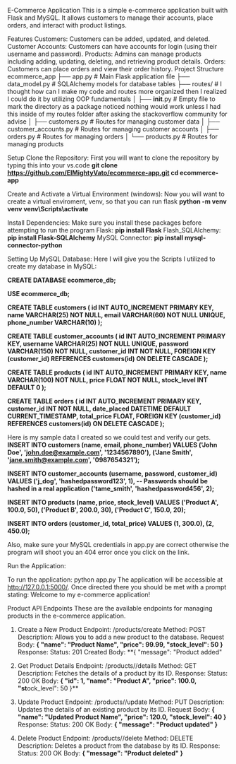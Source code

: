 E-Commerce Application
This is a simple e-commerce application built with Flask and MySQL. It allows customers to manage their accounts, place orders, and interact with product listings.

Features
Customers: Customers can be added, updated, and deleted.
Customer Accounts: Customers can have accounts for login (using their username and password).
Products: Admins can manage products including adding, updating, deleting, and retrieving product details.
Orders: Customers can place orders and view their order history.
Project Structure
ecommerce_app
├── app.py                # Main Flask application file
├── data_model.py         # SQLAlchemy models for database tables
├── routes/               # I thought how can I make my code and routes more organized then I realized I could do it by utilizing OOP fundamentals
│   ├── __init__.py       # Empty file to mark the directory as a package noticed nothing would work unless I had this inside of my routes folder after asking the stackoverflow community for advise
│   ├── customers.py      # Routes for managing customer data
│   ├── customer_accounts.py  # Routes for managing customer accounts
│   ├── orders.py         # Routes for managing orders
│   └── products.py       # Routes for managing products

Setup
Clone the Repository:
First you will want to clone the repository by typing this into your vs.code
**git clone https://github.com/ElMightyVato/ecommerce-app.git
cd ecommerce-app**

Create and Activate a Virtual Environment (windows):
Now you will want to create a virtual enviroment, venv, so that you can run flask
**python -m venv venv
venv\Scripts\activate**

Install Dependencies:
Make sure you install these packages before attempting to run the program
Flask:
**pip install Flask**
Flash_SQLAlchemy:
**pip install Flask-SQLAlchemy**
MySQL Connector:
**pip install mysql-connector-python**

Setting Up MySQL Database:
Here I will give you the Scripts I utilized to create my database in MySQL:

**CREATE DATABASE ecommerce_db;**

**USE ecommerce_db;**

**CREATE TABLE customers (
    id INT AUTO_INCREMENT PRIMARY KEY,
    name VARCHAR(25) NOT NULL,
    email VARCHAR(60) NOT NULL UNIQUE,
    phone_number VARCHAR(10)
);**

**CREATE TABLE customer_accounts (
    id INT AUTO_INCREMENT PRIMARY KEY,
    username VARCHAR(25) NOT NULL UNIQUE,
    password VARCHAR(150) NOT NULL,
    customer_id INT NOT NULL,
    FOREIGN KEY (customer_id) REFERENCES customers(id) ON DELETE CASCADE
);**

**CREATE TABLE products (
    id INT AUTO_INCREMENT PRIMARY KEY,
    name VARCHAR(100) NOT NULL,
    price FLOAT NOT NULL,
    stock_level INT DEFAULT 0
);**

**CREATE TABLE orders (
    id INT AUTO_INCREMENT PRIMARY KEY,
    customer_id INT NOT NULL,
    date_placed DATETIME DEFAULT CURRENT_TIMESTAMP,
    total_price FLOAT,
    FOREIGN KEY (customer_id) REFERENCES customers(id) ON DELETE CASCADE
);**

Here is my sample data I created so we could test and verify our gets.
**INSERT INTO customers (name, email, phone_number) VALUES
('John Doe', 'john.doe@example.com', '1234567890'),
('Jane Smith', 'jane.smith@example.com', '0987654321');**

**INSERT INTO customer_accounts (username, password, customer_id) VALUES
('j_dog', 'hashedpassword123', 1),  -- Passwords should be hashed in a real application
('tame_smith', 'hashedpassword456', 2);**

**INSERT INTO products (name, price, stock_level) VALUES
('Product A', 100.0, 50),
('Product B', 200.0, 30),
('Product C', 150.0, 20);**

**INSERT INTO orders (customer_id, total_price) VALUES
(1, 300.0),
(2, 450.0);**

Also, make sure your MySQL credentials in app.py are correct otherwise the program will shoot you an 404 error once you click on the link.

Run the Application:

To run the application:
python app.py
The application will be accessible at http://127.0.0.1:5000/. Once directed there you should be met with a prompt stating:
Welcome to my e-commerce application!

Product API Endpoints
These are the available endpoints for managing products in the e-commerce application.

1. Create a New Product
Endpoint: /products/create
Method: POST
Description: Allows you to add a new product to the database.
Request Body:
**{
    "name": "Product Name",
    "price": 99.99,
    "stock_level": 50
}**
Response:
Status: 201 Created
Body:
**{
    "message": "Product added"

1. Get Product Details
Endpoint: /products/<id>/details
Method: GET
Description: Fetches the details of a product by its ID.
Response:
Status: 200 OK
Body:
**{
    "id": 1,
    "name": "Product A",
    "price": 100.0,
    "st**ock_level": 50
}**

2. Update Product
Endpoint: /products/<id>/update
Method: PUT
Description: Updates the details of an existing product by its ID.
Request Body:
**{
    "name": "Updated Product Name",
    "price": 120.0,
    "stock_level": 40
}**
Response:
Status: 200 OK
Body:
**{
    "message": "Product updated"
}**
3. Delete Product
Endpoint: /products/<id>/delete
Method: DELETE
Description: Deletes a product from the database by its ID.
Response:
Status: 200 OK
Body:
**{
    "message": "Product deleted"
}**
